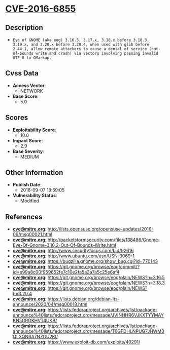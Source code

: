 
# [CVE-2016-6855](http://lists.opensuse.org/opensuse-updates/2016-09/msg00021.html)

## Description

- `Eye of GNOME (aka eog) 3.16.5, 3.17.x, 3.18.x before 3.18.3, 3.19.x, and 3.20.x before 3.20.4, when used with glib before 2.44.1, allow remote attackers to cause a denial of service (out-of-bounds write and crash) via vectors involving passing invalid UTF-8 to GMarkup.`

## Cvss Data

- **Access Vector**:
  - NETWORK
- **Base Score**:
  - 5.0

## Scores

- **Exploitability Score**:
  - 10.0
- **Impact Score**:
  - 2.9
- **Base Severity**:
  - MEDIUM

## Other Information

- **Publish Date**:
  - 2016-09-07 18:59:05
- **Vulnerability Status**:
  - Modified

## References

- **cve@mitre.org**: http://lists.opensuse.org/opensuse-updates/2016-09/msg00021.html
- **cve@mitre.org**: http://packetstormsecurity.com/files/138486/Gnome-Eye-Of-Gnome-3.10.2-Out-Of-Bounds-Write.html
- **cve@mitre.org**: http://www.securityfocus.com/bid/92616
- **cve@mitre.org**: http://www.ubuntu.com/usn/USN-3069-1
- **cve@mitre.org**: https://bugzilla.gnome.org/show_bug.cgi?id=770143
- **cve@mitre.org**: https://git.gnome.org/browse/eog/commit/?id=e99a8c00f959652fe7c10e2fa5a3a7a5c25e6af4
- **cve@mitre.org**: https://git.gnome.org/browse/eog/plain/NEWS?h=3.16.5
- **cve@mitre.org**: https://git.gnome.org/browse/eog/plain/NEWS?h=3.18.3
- **cve@mitre.org**: https://git.gnome.org/browse/eog/plain/NEWS?h=3.20.4
- **cve@mitre.org**: https://lists.debian.org/debian-lts-announce/2020/04/msg00018.html
- **cve@mitre.org**: https://lists.fedoraproject.org/archives/list/package-announce%40lists.fedoraproject.org/message/JVINHHR6VJKXTYYMAYKN5GROKHVT4UKB/
- **cve@mitre.org**: https://lists.fedoraproject.org/archives/list/package-announce%40lists.fedoraproject.org/message/T6GFDHLNPUG7JHWM3QLXQNRA7NZGU2KI/
- **cve@mitre.org**: https://www.exploit-db.com/exploits/40291/
